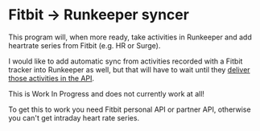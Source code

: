 Fitbit → Runkeeper syncer
==========================

This program will, when more ready, take activities in Runkeeper and add heartrate series from
Fitbit (e.g. HR or Surge).

I would like to add automatic sync from activities recorded with a Fitbit tracker into Runkeeper as
well, but that will have to wait until they
[deliver those activities in the API](https://community.fitbit.com/t5/Web-API/Potentially-breaking-change-to-Get-Activities-endpoint/m-p/736342#U736342).


This is Work In Progress and does not currently work at all!


To get this to work you need Fitbit personal API or partner API, otherwise you can't get intraday
heart rate series.

